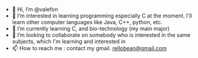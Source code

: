 - 👋 Hi, I’m @valefon
- 👀 I’m interested in learning programming especially C at the moment. I'll learn other computer languages like Java, C++, python, etc.
- 🌱 I’m currently learning C, and bio-technology (my main major)
- 💞️ I’m looking to collaborate on somebody who is interested in the same subjects, which I'm learning and interested in 
- 📫 How to reach me : contact my gmail. rellobean@gmail.com

<!---
valefon/valefon is a ✨ special ✨ repository because its `README.md` (this file) appears on your GitHub profile.
You can click the Preview link to take a look at your changes.
--->
